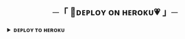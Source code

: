 <h2 align="center">
    ─「 🦋ᴅᴇᴩʟᴏʏ ᴏɴ ʜᴇʀᴏᴋᴜ💗 」─
</h2>
<details>
<summary><b>ᴅᴇᴘʟᴏʏ ᴛᴏ ʜᴇʀᴏᴋᴜ</b></summary>
<br>
<p align="center">
    <a href="http://dashboard.heroku.com/new?template=https://github.com/devineparadox/AlyaRobot">
        <img src="https://img.shields.io/badge/Deploy%20On%20Heroku-pink?style=for-the-badge&logo=heroku" width="220" height="38.45"/>
    </a>
</p>
</details>
